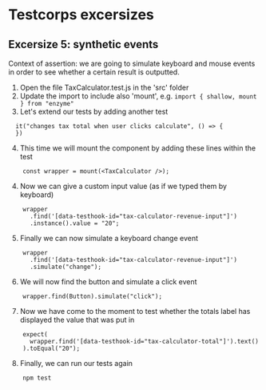 # Testcorps excersizes

## Excersize 5: synthetic events

Context of assertion: we are going to simulate keyboard and mouse events in order to see whether a certain result is outputted.

1. Open the file TaxCalculator.test.js in the 'src' folder
2. Update the import to include also 'mount', e.g. `import { shallow, mount } from "enzyme"`
3. Let's extend our tests by adding another test

```
  it("changes tax total when user clicks calculate", () => {
  })
```

4. This time we will mount the component by adding these lines within the test

```
    const wrapper = mount(<TaxCalculator />);
```

4. Now we can give a custom input value (as if we typed them by keyboard)

```
    wrapper
      .find('[data-testhook-id="tax-calculator-revenue-input"]')
      .instance().value = "20";
```

5. Finally we can now simulate a keyboard change event

```
    wrapper
      .find('[data-testhook-id="tax-calculator-revenue-input"]')
      .simulate("change");
```

6. We will now find the button and simulate a click event

```
    wrapper.find(Button).simulate("click");
```

7. Now we have come to the moment to test whether the totals
   label has displayed the value that was put in

```
    expect(
      wrapper.find('[data-testhook-id="tax-calculator-total"]').text()
    ).toEqual("20");
```

8. Finally, we can run our tests again

```
    npm test
```
